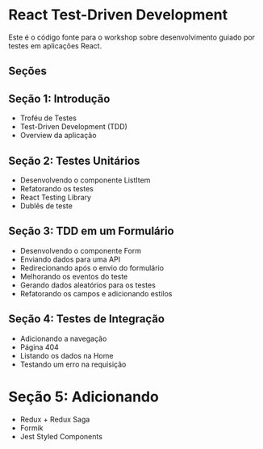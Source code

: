 # React Test-Driven Development

Este é o código fonte para o workshop sobre desenvolvimento guiado por testes em aplicações React.

## Seções

## Seção 1: Introdução

- Troféu de Testes
- Test-Driven Development (TDD)
- Overview da aplicação

## Seção 2: Testes Unitários

- Desenvolvendo o componente ListItem
- Refatorando os testes
- React Testing Library
- Dublês de teste

## Seção 3: TDD em um Formulário

- Desenvolvendo o componente Form
- Enviando dados para uma API
- Redirecionando após o envio do formulário
- Melhorando os eventos do teste
- Gerando dados aleatórios para os testes
- Refatorando os campos e adicionando estilos

## Seção 4: Testes de Integração

- Adicionando a navegação
- Página 404
- Listando os dados na Home
- Testando um erro na requisição

# Seção 5: Adicionando

- Redux + Redux Saga
- Formik
- Jest Styled Components
